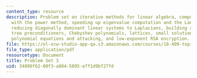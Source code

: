 ```yaml
---
content_type: resource
description: Problem set on iterative methods for linear algebra, computing eigenvalues
  with the power method, speeding up eigenvalue computation and the Lanczos method,
  reducing diagonally dominant linear systems to Laplacians, building augmented spanning
  tree preconditioners, Chebyshev polynomials, lattices, small solutions to modular
  polynomial equations and attacking, and low-exponent RSA encryption.
file: https://ol-ocw-studio-app-qa.s3.amazonaws.com/courses/18-409-topics-in-theoretical-computer-science-an-algorithmists-toolkit-fall-2009/34890f6200f3a8845895e7f1d9bf27fd_MIT18_409F09_ps3.pdf
file_type: application/pdf
resourcetype: Document
title: Problem Set 3
uid: 34890f62-00f3-a884-5895-e7f1d9bf27fd
---
```

